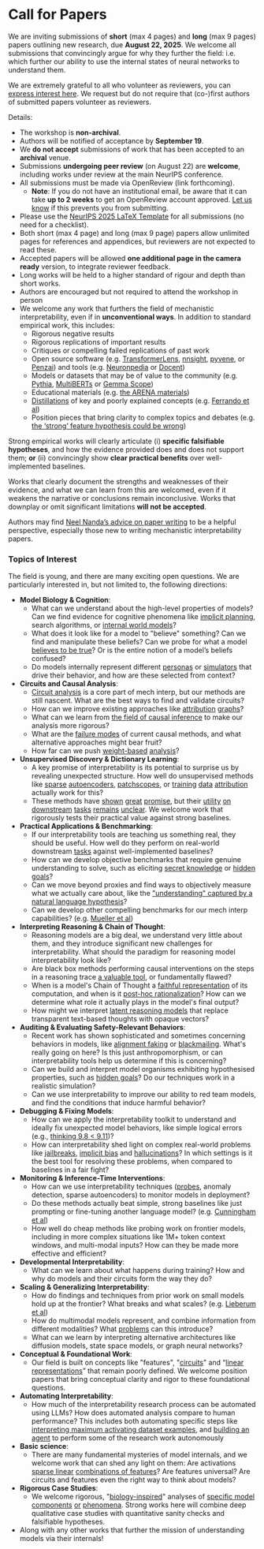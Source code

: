 # Call for Papers
We are inviting submissions of **short** (max 4 pages) and **long** (max 9 pages) papers outlining new research, due **August 22, 2025**. We welcome all submissions that convincingly argue for why they further the field: i.e. which further our ability to use the internal states of neural networks to understand them. 

We are extremely grateful to all who volunteer as reviewers, you can [express interest here](https://www.google.com/url?q=https://docs.google.com/forms/d/e/1FAIpQLSdiw1SJllzoTz_nqzDTzTOGb9DV3W_truQyh-WvYj_QGIi7Mg/viewform?usp%3Ddialog&sa=D&source=editors&ust=1753574840013911&usg=AOvVaw0btrO2XealLG0Ppu9y7GNn). We request but do not require that (co-)first authors of submitted papers volunteer as reviewers. 

Details: 
* The workshop is **non-archival**.
* Authors will be notified of acceptance by **September 19**.
* We **do not accept** submissions of work that has been accepted to an **archival** venue.
* Submissions **undergoing peer review** (on August 22) are **welcome**, including works under review at the main NeurIPS conference.
* All submissions must be made via OpenReview (link forthcoming).
  * **Note**: If you do not have an institutional email, be aware that it can take **up to 2 weeks** to get an OpenReview account approved. [Let us know](mailto:neurips2025@mechinterpworkshop.com) if this prevents you from submitting.
* Please use the [NeurIPS 2025 LaTeX Template](https://www.google.com/url?q=https://media.neurips.cc/Conferences/NeurIPS2025/Styles.zip&sa=D&source=editors&ust=1753574840017279&usg=AOvVaw1GMWSAN0SoUwUA4AwO3pIT) for all submissions (no need for a checklist).
* Both short (max 4 page) and long (max 9 page) papers allow unlimited pages for references and appendices, but reviewers are not expected to read these.
* Accepted papers will be allowed **one additional page in the camera ready** version, to integrate reviewer feedback.
* Long works will be held to a higher standard of rigour and depth than short works.
* Authors are encouraged but not required to attend the workshop in person
* We welcome any work that furthers the field of mechanistic interpretability, even if in **unconventional ways**. In addition to standard empirical work, this includes:
  * Rigorous negative results
  * Rigorous replications of important results
  * Critiques or compelling failed replications of past work
  * Open source software (e.g. [TransformerLens](https://www.google.com/url?q=https://github.com/neelnanda-io/TransformerLens&sa=D&source=editors&ust=1753574840020212&usg=AOvVaw2dRy_Ctebaq0s-OWk2lTkO), [nnsight](https://www.google.com/url?q=https://github.com/ndif-team/nnsight&sa=D&source=editors&ust=1753574840020404&usg=AOvVaw0NF47QFg87Y-fY9_5P1fKw), [pyvene](https://www.google.com/url?q=https://github.com/stanfordnlp/pyvene/tree/main/pyvene/models/mlp&sa=D&source=editors&ust=1753574840020571&usg=AOvVaw2jiH1jXt1jVgzOSwOiDgE0), or [Penzai](https://www.google.com/url?q=https://github.com/google-deepmind/penzai&sa=D&source=editors&ust=1753574840020762&usg=AOvVaw2pvOpcX8Y6AfaPe_3RIhY_)) and tools (e.g. [Neuronpedia](https://www.google.com/url?q=http://neuronpedia.org&sa=D&source=editors&ust=1753574840020970&usg=AOvVaw0y5gxVYJ7gXi6GRZejmujy) or [Docent](https://www.google.com/url?q=https://transluce.org/introducing-docent&sa=D&source=editors&ust=1753574840021199&usg=AOvVaw3jG1-5VfGo1FAtoCFqX_mW))
  * Models or datasets that may be of value to the community (e.g. [Pythia](https://www.google.com/url?q=https://arxiv.org/abs/2304.01373&sa=D&source=editors&ust=1753574840021632&usg=AOvVaw139X2NmsMxYvUD27WUcrXX), [MultiBERTs](https://www.google.com/url?q=https://arxiv.org/abs/2106.16163&sa=D&source=editors&ust=1753574840021813&usg=AOvVaw2cclCpe8teTgRtco2Uo0Mz) or [Gemma Scope](https://www.google.com/url?q=https://arxiv.org/abs/2408.05147&sa=D&source=editors&ust=1753574840022013&usg=AOvVaw3ztVLKAaBQ0Y7P6MQ_IuJ7))
  * Educational materials (e.g. [the ARENA materials](https://www.google.com/url?q=https://arena3-chapter1-transformer-interp.streamlit.app/&sa=D&source=editors&ust=1753574840022416&usg=AOvVaw2xBIG0vk7KugrkATpYKvQ1))
  * [Distillations](https://www.google.com/url?q=https://distill.pub/2017/research-debt/&sa=D&source=editors&ust=1753574840022680&usg=AOvVaw1XvBrwKft2nNh9IJE7LWM7) of key and poorly explained concepts (e.g. [Ferrando et al](https://www.google.com/url?q=https://arxiv.org/abs/2405.00208&sa=D&source=editors&ust=1753574840022947&usg=AOvVaw3VytYLA8lDEw7T7bBX0LOq))
  * Position pieces that bring clarity to complex topics and debates (e.g. [the ‘strong’ feature hypothesis could be wrong](https://www.google.com/url?q=https://www.alignmentforum.org/posts/tojtPCCRpKLSHBdpn/the-strong-feature-hypothesis-could-be-wrong&sa=D&source=editors&ust=1753574840023515&usg=AOvVaw2mrK7UEfwyR7xYfwNjil7L))

Strong empirical works will clearly articulate (i) **specific falsifiable hypotheses**, and how the evidence provided does and does not support them; **or** (ii) convincingly show **clear practical benefits** over well-implemented baselines. 

Works that clearly document the strengths and weaknesses of their evidence, and what we can learn from this are welcomed, even if it weakens the narrative or conclusions remain inconclusive. Works that downplay or omit significant limitations **will not be accepted**. 

Authors may find [Neel Nanda’s advice on paper writing](https://www.google.com/url?q=https://www.alignmentforum.org/posts/eJGptPbbFPZGLpjsp/highly-opinionated-advice-on-how-to-write-ml-papers&sa=D&source=editors&ust=1753574840025777&usg=AOvVaw0c33HoTF8MYQb79UMwLTnE) to be a helpful perspective, especially those new to writing mechanistic interpretability papers. 
### Topics of Interest
The field is young, and there are many exciting open questions. We are particularly interested in, but not limited to, the following directions: 
* **Model Biology & Cognition**:
  * What can we understand about the high-level properties of models? Can we find evidence for cognitive phenomena like [implicit planning](https://www.google.com/url?q=https://transformer-circuits.pub/2025/attribution-graphs/biology.html%23dives-poems&sa=D&source=editors&ust=1753574840027359&usg=AOvVaw3RcFF9hmTPOchZ239M1v_N), search algorithms, or [internal world models](https://www.google.com/url?q=https://arxiv.org/abs/2210.13382&sa=D&source=editors&ust=1753574840027711&usg=AOvVaw0yUgEfvoGqNbISLIjHuCW-)?
  * What does it look like for a model to "believe" something? Can we find and manipulate these beliefs? Can we probe for what a model [believes to be true](https://www.google.com/url?q=https://arxiv.org/abs/2310.06824&sa=D&source=editors&ust=1753574840028451&usg=AOvVaw0Zsks0SDjh8K-5eA6_SVQf)? Or is the entire notion of a model’s beliefs confused?
  * Do models internally represent different [personas](https://www.google.com/url?q=https://arxiv.org/abs/2406.12094&sa=D&source=editors&ust=1753574840029046&usg=AOvVaw1U8Pmi-UsScyI161C0Gk8F) or [simulators](https://www.google.com/url?q=https://www.nature.com/articles/s41586-023-06647-8&sa=D&source=editors&ust=1753574840029255&usg=AOvVaw3Taf4PMdzM8AU36A0rhTeW) that drive their behavior, and how are these selected from context?
* **Circuits and Causal Analysis**:
  * [Circuit analysis](https://www.google.com/url?q=https://distill.pub/2020/circuits/zoom-in/&sa=D&source=editors&ust=1753574840029845&usg=AOvVaw1gWj_0QZbKmHnL1lHIoDwY) is a core part of mech interp, but our methods are still nascent. What are the best ways to find and validate circuits?
  * How can we improve existing approaches like [attribution](https://www.google.com/url?q=https://arxiv.org/abs/2406.11944&sa=D&source=editors&ust=1753574840030439&usg=AOvVaw3wVNGWRbXkMSGhqIgnBrXe) [graphs](https://www.google.com/url?q=https://transformer-circuits.pub/2025/attribution-graphs/methods.html&sa=D&source=editors&ust=1753574840030608&usg=AOvVaw1QRMPfCr5ocSgxqXD3tggE)?
  * What can we learn from [the field of causal inference](https://www.google.com/url?q=https://arxiv.org/abs/2407.04690&sa=D&source=editors&ust=1753574840030879&usg=AOvVaw1xlUNaeQbqaMMjd9n7uxS3) to make our analysis more rigorous?
  * What are the [failure modes](https://www.google.com/url?q=https://arxiv.org/abs/2307.15771&sa=D&source=editors&ust=1753574840031218&usg=AOvVaw0bl1ygxLrZgT8Arf3sDols) of current causal methods, and what alternative approaches might bear fruit?
  * How far can we push [weight-based](https://www.google.com/url?q=https://arxiv.org/abs/2301.05217&sa=D&source=editors&ust=1753574840031629&usg=AOvVaw0IoRngbuv4VlFohqJrEnZf) [analysis](https://www.google.com/url?q=https://arxiv.org/abs/2410.08417&sa=D&source=editors&ust=1753574840031752&usg=AOvVaw17GR1GPFKBGnmqMWX72EWp)?
* **Unsupervised Discovery & Dictionary Learning**:
  * A key promise of interpretability is its potential to surprise us by revealing unexpected structure. How well do unsupervised methods like [sparse](https://www.google.com/url?q=https://arxiv.org/abs/2103.15949&sa=D&source=editors&ust=1753574840032460&usg=AOvVaw3tsOQyhGScm23EhE_jQuQw) [autoencoders](https://www.google.com/url?q=https://transformer-circuits.pub/2023/monosemantic-features&sa=D&source=editors&ust=1753574840032666&usg=AOvVaw17lTBrRnkoHSdM1-DMbcEp), [patch](https://www.google.com/url?q=https://arxiv.org/abs/2401.06102&sa=D&source=editors&ust=1753574840032796&usg=AOvVaw1a_jTjmaIL16EjuB0aSDIB)[scopes](https://www.google.com/url?q=https://arxiv.org/abs/2403.10949v2&sa=D&source=editors&ust=1753574840032952&usg=AOvVaw3FgE9CzO08I1WzinN-8UgW), or [training](https://www.google.com/url?q=https://proceedings.mlr.press/v70/koh17a?ref%3Dhttps://githubhelp.com&sa=D&source=editors&ust=1753574840033160&usg=AOvVaw2qLo6vmeC_LaS2B_d-tBTG) [data](https://www.google.com/url?q=https://arxiv.org/abs/2308.03296&sa=D&source=editors&ust=1753574840033311&usg=AOvVaw3BeimSTpqVuJU1C9aSJ0Rx) [attribution](https://www.google.com/url?q=https://arxiv.org/abs/2205.11482&sa=D&source=editors&ust=1753574840033487&usg=AOvVaw2LPBCYK_wU8uA2lfOorfnj) actually work for this?
  * These methods have [shown](https://www.google.com/url?q=https://transformer-circuits.pub/2024/scaling-monosemanticity/index.html&sa=D&source=editors&ust=1753574840033884&usg=AOvVaw3KPOo-Baj3MGpKLWnTsJQc) [great](https://www.google.com/url?q=https://transformer-circuits.pub/2025/attribution-graphs/biology.html&sa=D&source=editors&ust=1753574840034114&usg=AOvVaw1nQeqs_htFKI1cYczTS5ma) [promise](https://www.google.com/url?q=https://arxiv.org/abs/2503.10965&sa=D&source=editors&ust=1753574840034267&usg=AOvVaw1yRphAMxN-oXjyJk-fPzaW), but their [utility](https://www.google.com/url?q=https://arxiv.org/abs/2502.16681&sa=D&source=editors&ust=1753574840034437&usg=AOvVaw2prIPi3ivB5sgCg52yAJXt) [on](https://www.google.com/url?q=https://www.tilderesearch.com/blog/sieve&sa=D&source=editors&ust=1753574840034580&usg=AOvVaw1t5XRRje3VDhIK3fOSmwBm) [downstream](https://www.google.com/url?q=https://arxiv.org/abs/2501.17148&sa=D&source=editors&ust=1753574840034743&usg=AOvVaw1xPglxwNyQ3992vNwlVz7p) [tasks](https://www.google.com/url?q=https://transformer-circuits.pub/2024/features-as-classifiers/index.html&sa=D&source=editors&ust=1753574840034970&usg=AOvVaw0hqS2dzYLkQtdKx9U1xbo3) [remains](https://www.google.com/url?q=https://arxiv.org/abs/2502.04382&sa=D&source=editors&ust=1753574840035155&usg=AOvVaw2DOaEiNTXZnZOZstlUIYoU) [unclear](https://www.google.com/url?q=https://www.alignmentforum.org/posts/4uXCAJNuPKtKBsi28/negative-results-for-saes-on-downstream-tasks&sa=D&source=editors&ust=1753574840035501&usg=AOvVaw1fX7K15oThjqNjAsSCLV2M). We welcome work that rigorously tests their practical value against strong baselines.
* **Practical Applications & Benchmarking**:
  * If our interpretability tools are teaching us something real, they should be useful. How well do they perform on real-world downstream [tasks](https://www.google.com/url?q=https://www.lesswrong.com/posts/wGRnzCFcowRCrpX4Y/downstream-applications-as-validation-of-interpretability&sa=D&source=editors&ust=1753574840036824&usg=AOvVaw0XAuiRlun--85C04JTQKfX) against well-implemented baselines?
  * How can we develop objective benchmarks that require genuine understanding to solve, such as eliciting [secret knowledge](https://www.google.com/url?q=https://arxiv.org/abs/2505.14352&sa=D&source=editors&ust=1753574840037474&usg=AOvVaw0SJ7SoDE6Nih-1SYXnPK1o) or [hidden goals](https://www.google.com/url?q=https://arxiv.org/abs/2503.10965&sa=D&source=editors&ust=1753574840037700&usg=AOvVaw06k06Z6G8xti-3uApdSYop)?
  * Can we move beyond proxies and find ways to objectively measure what we actually care about, like the ["understanding" captured by a natural language hypothesis](https://www.google.com/url?q=https://arxiv.org/abs/2502.04382&sa=D&source=editors&ust=1753574840038205&usg=AOvVaw24424LgFEjicn7XI5Rq1-W)?
  * Can we develop other compelling benchmarks for our mech interp capabilities? (e.g. [Mueller et al](https://www.google.com/url?q=https://arxiv.org/abs/2504.13151&sa=D&source=editors&ust=1753574840038563&usg=AOvVaw33bRbuIHbQrnZa9ZNK5CB-))
* **Interpreting Reasoning & Chain of Thought**:
  * Reasoning models are a big deal, we understand very little about them, and they introduce significant new challenges for interpretability. What should the paradigm for reasoning model interpretability look like?
  * Are black box methods performing causal interventions on the steps in a reasoning trace [a valuable tool](https://www.google.com/url?q=https://arxiv.org/abs/2506.19143&sa=D&source=editors&ust=1753574840039552&usg=AOvVaw0UfeK0dYj3Dci-5ew81tVn), or fundamentally flawed?
  * When is a model's Chain of Thought a [faithful representation](https://www.google.com/url?q=https://arxiv.org/abs/2305.04388&sa=D&source=editors&ust=1753574840039904&usg=AOvVaw23SQQNIe_p_kYkurufJ8Xn) of its computation, and when is it [post-hoc rationalization](https://www.google.com/url?q=https://arxiv.org/abs/2503.08679&sa=D&source=editors&ust=1753574840040112&usg=AOvVaw2Z113RXusu5BY0-0YIVVMu)? How can we determine what role it actually plays in the model's final output?
  * How might we interpret [latent reasoning models](https://www.google.com/url?q=https://arxiv.org/abs/2412.06769&sa=D&source=editors&ust=1753574840040534&usg=AOvVaw0QcuFjbXxTIGdOlYIBDVpY) that replace transparent text-based thoughts with opaque vectors?
* **Auditing & Evaluating Safety-Relevant Behaviors**:
  * Recent work has shown sophisticated and sometimes concerning behaviors in models, like [alignment faking](https://www.google.com/url?q=https://arxiv.org/abs/2412.14093&sa=D&source=editors&ust=1753574840041360&usg=AOvVaw0vBoPDpqaGyDi8liOhTGvn) or [blackmailing](https://www.google.com/url?q=https://www.anthropic.com/research/agentic-misalignment&sa=D&source=editors&ust=1753574840041596&usg=AOvVaw0V1qaO9EFYVBK-RcbjuV9m). What's really going on here? Is this just anthropomorphism, or can interpretability tools help us determine if this is concerning?
  * Can we build and interpret model organisms exhibiting hypothesised properties, such as [hidden goals](https://www.google.com/url?q=https://arxiv.org/abs/2503.10965&sa=D&source=editors&ust=1753574840042257&usg=AOvVaw0tIW_MOfcuJ-39gAiHKn_f)? Do our techniques work in a realistic simulation?
  * Can we use interpretability to improve our ability to red team models, and find the conditions that induce harmful behavior?
* **Debugging & Fixing Models**:
  * How can we apply the interpretability toolkit to understand and ideally fix unexpected model behaviors, like simple logical errors (e.g., [thinking 9.8 < 9.11](https://www.google.com/url?q=https://transluce.org/observability-interface&sa=D&source=editors&ust=1753574840043362&usg=AOvVaw3pliq4o4iOjhgESqJ9H39k))?
  * How can interpretability shed light on complex real-world problems like [jailbreaks](https://www.google.com/url?q=https://transformer-circuits.pub/2025/attribution-graphs/biology.html%23dives-jailbreak&sa=D&source=editors&ust=1753574840043839&usg=AOvVaw0-RRqT4N73bVVIkPyCVl8C), [implicit bias](https://www.google.com/url?q=https://arxiv.org/abs/2506.10922&sa=D&source=editors&ust=1753574840044017&usg=AOvVaw32o7udSXILsSw_sL03lrjr) and [hallucinations](https://www.google.com/url?q=https://arxiv.org/abs/2411.14257&sa=D&source=editors&ust=1753574840044154&usg=AOvVaw19jMO9-Av8_u0Xil_5f76E)? In which settings is it the best tool for resolving these problems, when compared to baselines in a fair fight?
* **Monitoring & Inference-Time Interventions**:
  * How can we use interpretability techniques ([probes](https://www.google.com/url?q=https://arxiv.org/abs/2102.12452&sa=D&source=editors&ust=1753574840044920&usg=AOvVaw3z0sPtJ-MxgCWo06j1VO3a), anomaly detection, sparse autoencoders) to monitor models in deployment?
  * Do these methods actually beat simple, strong baselines like just prompting or fine-tuning another language model? (e.g. [Cunningham et al](https://www.google.com/url?q=https://alignment.anthropic.com/2025/cheap-monitors/&sa=D&source=editors&ust=1753574840045575&usg=AOvVaw3biqz525ZRsi5WGMJ2nq86))
  * How well do cheap methods like probing work on frontier models, including in more complex situations like 1M+ token context windows, and multi-modal inputs? How can they be made more effective and efficient?
* **Developmental Interpretability**:
  * What can we learn about what happens during training? How and why do models and their circuits form the way they do?
* **Scaling & Generalizing Interpretability**:
  * How do findings and techniques from prior work on small models hold up at the frontier? What breaks and what scales? (e.g. [Lieberum et al](https://www.google.com/url?q=https://arxiv.org/abs/2307.09458&sa=D&source=editors&ust=1753574840047323&usg=AOvVaw01KTTzTlNt1RRSsdeIa8zj))
  * How do multimodal models represent, and combine information from different modalities? What [problems](https://www.google.com/url?q=https://openreview.net/pdf?id%3DVUhRdZp8ke&sa=D&source=editors&ust=1753574840047832&usg=AOvVaw1VaHlV5PUHUfF-fDQSUmoV) can this introduce?
  * What can we learn by interpreting alternative architectures like diffusion models, state space models, or graph neural networks?
* **Conceptual & Foundational Work**:
  * Our field is built on concepts like "features", "[circuits](https://www.google.com/url?q=https://distill.pub/2020/circuits/zoom-in/&sa=D&source=editors&ust=1753574840048707&usg=AOvVaw1ZNcLUggXniUIEA6hMJ1ca)" and “[linear representations](https://www.google.com/url?q=https://transformer-circuits.pub/2024/july-update/index.html%23linear-representations&sa=D&source=editors&ust=1753574840048956&usg=AOvVaw0S4aJzPqD0xSvLouhLBHse)” that remain poorly defined. We welcome position papers that bring conceptual clarity and rigor to these foundational questions.
* **Automating Interpretability**:
  * How much of the interpretability research process can be automated using LLMs? How does automated analysis compare to human performance? This includes both automating specific steps like [interpreting maximum activating dataset examples](https://www.google.com/url?q=https://openaipublic.blob.core.windows.net/neuron-explainer/paper/index.html&sa=D&source=editors&ust=1753574840050019&usg=AOvVaw200bp8NW9VpJLD-7uWTK17), and [building an agent](https://www.google.com/url?q=https://arxiv.org/abs/2404.14394&sa=D&source=editors&ust=1753574840050206&usg=AOvVaw111f0-qwEnRI9etctFDev3) to perform some of the research work autonomously
* **Basic science**:
  * There are many fundamental mysteries of model internals, and we welcome work that can shed any light on them: Are activations [sparse linear](https://www.google.com/url?q=https://arxiv.org/abs/1601.03764&sa=D&source=editors&ust=1753574840050999&usg=AOvVaw0EvRzTu0ELKlK9so2sP2V1) [combinations of features](https://www.google.com/url?q=https://transformer-circuits.pub/2022/toy_model/index.html&sa=D&source=editors&ust=1753574840051232&usg=AOvVaw09-xGHqIqgjsQr1gNt8IcC)? Are features universal? Are circuits and features even the right way to think about models?
* **Rigorous Case Studies**:
  * We welcome rigorous, "[biology-inspired](https://www.google.com/url?q=https://distill.pub/2020/circuits/curve-circuits/&sa=D&source=editors&ust=1753574840051964&usg=AOvVaw1lMYHT2T2EYKOxTISOgru7)" analyses of [specific model](https://www.google.com/url?q=https://arxiv.org/abs/2310.04625&sa=D&source=editors&ust=1753574840052133&usg=AOvVaw0C_Z8JUKQl86OD5KOuhczT) [components](https://www.google.com/url?q=https://transformer-circuits.pub/2024/scaling-monosemanticity/index.html&sa=D&source=editors&ust=1753574840052294&usg=AOvVaw1_PuGO6c2iUbn-6XWEw-vx) [or](https://www.google.com/url?q=https://arxiv.org/abs/2305.01610&sa=D&source=editors&ust=1753574840052394&usg=AOvVaw2CuhNorm2jAOCAN6M-9ZYG) [phenomena](https://www.google.com/url?q=https://arxiv.org/abs/2306.09346&sa=D&source=editors&ust=1753574840052527&usg=AOvVaw1k1ZfeFffyS2BQX6sOL8lB). Strong works here will combine deep qualitative case studies with quantitative sanity checks and falsifiable hypotheses.
* Along with any other works that further the mission of understanding models via their internals!